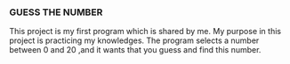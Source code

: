 ### GUESS THE NUMBER ###

This project is my first program which is shared by me. My purpose in this project is practicing my knowledges. The program selects a number between 0 and 20 ,and it wants that you guess and find this number.
